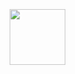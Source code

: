 <div id="header" align="center">
  <img src="[https://media.giphy.com/media/f3iwJFOVOwuy7K6FFw/giphy.gif](https://media.giphy.com/media/f3iwJFOVOwuy7K6FFw/giphy.gif)" width="100"/>
</div>
